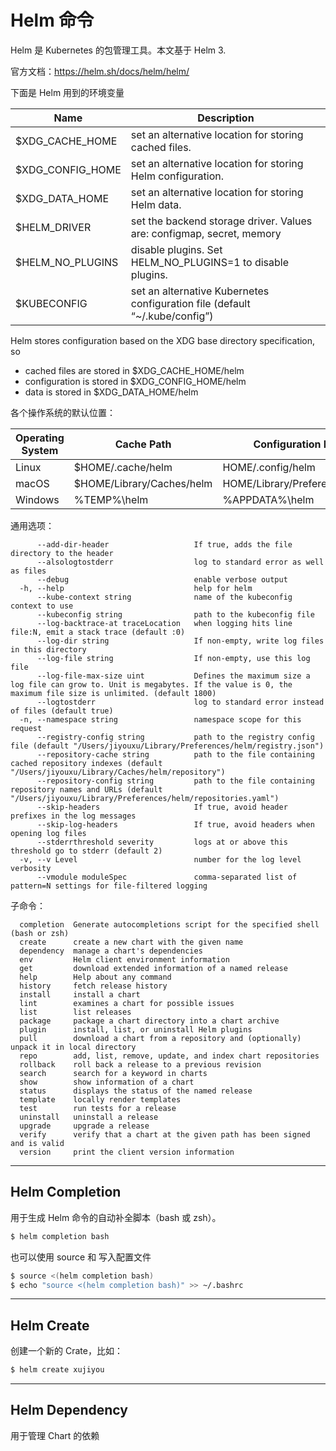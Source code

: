 # Helm 命令

Helm 是 Kubernetes 的包管理工具。本文基于 Helm 3.

官方文档：https://helm.sh/docs/helm/helm/

下面是 Helm 用到的环境变量

| Name             | Description                                                  |
| ---------------- | ------------------------------------------------------------ |
| $XDG_CACHE_HOME  | set an alternative location for storing cached files.        |
| $XDG_CONFIG_HOME | set an alternative location for storing Helm configuration.  |
| $XDG_DATA_HOME   | set an alternative location for storing Helm data.           |
| $HELM_DRIVER     | set the backend storage driver. Values are: configmap, secret, memory |
| $HELM_NO_PLUGINS | disable plugins. Set HELM_NO_PLUGINS=1 to disable plugins.   |
| $KUBECONFIG      | set an alternative Kubernetes configuration file (default “~/.kube/config”) |

Helm stores configuration based on the XDG base directory specification, so

- cached files are stored in $XDG_CACHE_HOME/helm
- configuration is stored in $XDG_CONFIG_HOME/helm
- data is stored in $XDG_DATA_HOME/helm

各个操作系统的默认位置：

| Operating System | Cache Path                | Configuration Path            | Data Path               |
| ---------------- | ------------------------- | ----------------------------- | ----------------------- |
| Linux            | $HOME/.cache/helm         | HOME/.config/helm             | $HOME/.local/share/helm |
| macOS            | $HOME/Library/Caches/helm | HOME/Library/Preferences/helm | $HOME/Library/helm      |
| Windows          | %TEMP%\helm               | %APPDATA%\helm                | %APPDATA%\helm          |

通用选项：

```
      --add-dir-header                   If true, adds the file directory to the header
      --alsologtostderr                  log to standard error as well as files
      --debug                            enable verbose output
  -h, --help                             help for helm
      --kube-context string              name of the kubeconfig context to use
      --kubeconfig string                path to the kubeconfig file
      --log-backtrace-at traceLocation   when logging hits line file:N, emit a stack trace (default :0)
      --log-dir string                   If non-empty, write log files in this directory
      --log-file string                  If non-empty, use this log file
      --log-file-max-size uint           Defines the maximum size a log file can grow to. Unit is megabytes. If the value is 0, the maximum file size is unlimited. (default 1800)
      --logtostderr                      log to standard error instead of files (default true)
  -n, --namespace string                 namespace scope for this request
      --registry-config string           path to the registry config file (default "/Users/jiyouxu/Library/Preferences/helm/registry.json")
      --repository-cache string          path to the file containing cached repository indexes (default "/Users/jiyouxu/Library/Caches/helm/repository")
      --repository-config string         path to the file containing repository names and URLs (default "/Users/jiyouxu/Library/Preferences/helm/repositories.yaml")
      --skip-headers                     If true, avoid header prefixes in the log messages
      --skip-log-headers                 If true, avoid headers when opening log files
      --stderrthreshold severity         logs at or above this threshold go to stderr (default 2)
  -v, --v Level                          number for the log level verbosity
      --vmodule moduleSpec               comma-separated list of pattern=N settings for file-filtered logging
```

子命令：

```
  completion  Generate autocompletions script for the specified shell (bash or zsh)
  create      create a new chart with the given name
  dependency  manage a chart's dependencies
  env         Helm client environment information
  get         download extended information of a named release
  help        Help about any command
  history     fetch release history
  install     install a chart
  lint        examines a chart for possible issues
  list        list releases
  package     package a chart directory into a chart archive
  plugin      install, list, or uninstall Helm plugins
  pull        download a chart from a repository and (optionally) unpack it in local directory
  repo        add, list, remove, update, and index chart repositories
  rollback    roll back a release to a previous revision
  search      search for a keyword in charts
  show        show information of a chart
  status      displays the status of the named release
  template    locally render templates
  test        run tests for a release
  uninstall   uninstall a release
  upgrade     upgrade a release
  verify      verify that a chart at the given path has been signed and is valid
  version     print the client version information
```

---

## Helm Completion

用于生成 Helm 命令的自动补全脚本（bash 或 zsh）。

```bash
$ helm completion bash
```

也可以使用 source 和 写入配置文件

```bash
$ source <(helm completion bash)
$ echo "source <(helm completion bash)" >> ~/.bashrc
```

---

## Helm Create

创建一个新的 Crate，比如：

```bash
$ helm create xujiyou
```

---

## Helm Dependency

用于管理 Chart 的依赖
